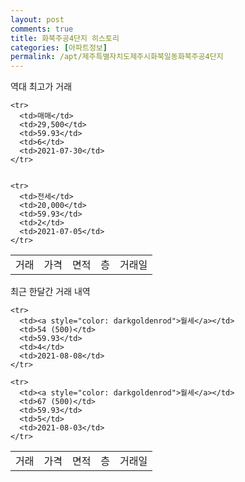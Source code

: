 ```yaml
---
layout: post
comments: true
title: 화북주공4단지 히스토리
categories: [아파트정보]
permalink: /apt/제주특별자치도제주시화북일동화북주공4단지
---
```


역대 최고가 거래
<table class="sortable">
    <tr>
      <td>거래</td>
      <td>가격</td>
      <td>면적</td>
      <td>층</td>
      <td>거래일</td>
    </tr>
    
    <tr>
      <td>매매</td>
      <td>29,500</td>
      <td>59.93</td>
      <td>6</td>
      <td>2021-07-30</td>
    </tr>
        
    
    <tr>
      <td>전세</td>
      <td>20,000</td>
      <td>59.93</td>
      <td>2</td>
      <td>2021-07-05</td>
    </tr>
        
    
</table>

최근 한달간 거래 내역

<font size='small'>
<table class="sortable">
    <tr>
      <td>거래</td>
      <td>가격</td>
      <td>면적</td>
      <td>층</td>
      <td>거래일</td>
    </tr>

    <tr>
      <td><a style="color: darkgoldenrod">월세</a></td>
      <td>54 (500)</td>
      <td>59.93</td>
      <td>4</td>
      <td>2021-08-08</td>
    </tr>
      
    <tr>
      <td><a style="color: darkgoldenrod">월세</a></td>
      <td>67 (500)</td>
      <td>59.93</td>
      <td>5</td>
      <td>2021-08-03</td>
    </tr>
      
</table>
</font>


